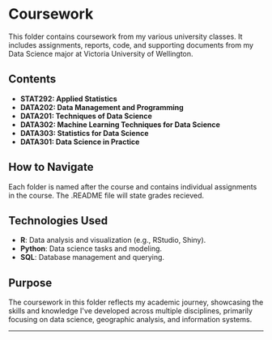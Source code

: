 # Coursework

This folder contains coursework from my various university classes. It includes assignments, reports, code, and supporting documents from my Data Science major at Victoria University of Wellington.

## Contents

- **STAT292: Applied Statistics**
- **DATA202: Data Management and Programming**
- **DATA201: Techniques of Data Science**
- **DATA302: Machine Learning Techniques for Data Science**
- **DATA303: Statistics for Data Science**
- **DATA301: Data Science in Practice**

## How to Navigate

Each folder is named after the course and contains individual assignments in the course. The .README file will state grades recieved. 

## Technologies Used
- **R**: Data analysis and visualization (e.g., RStudio, Shiny).
- **Python**: Data science tasks and modeling.
- **SQL**: Database management and querying.

## Purpose

The coursework in this folder reflects my academic journey, showcasing the skills and knowledge I've developed across multiple disciplines, primarily focusing on data science, geographic analysis, and information systems.

---

